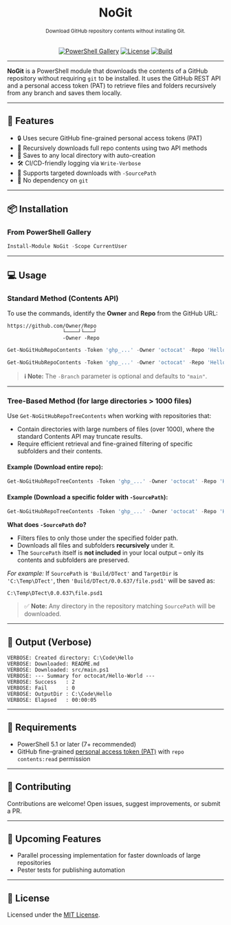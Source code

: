 
<h1 align="center">NoGit</h1>
<div align="center">
<sub>Download GitHub repository contents without installing Git.</sub>
<br /><br />

[![PowerShell Gallery](https://img.shields.io/powershellgallery/v/NoGit?label=Gallery)](https://www.powershellgallery.com/packages/NoGit)
[![License](https://img.shields.io/github/license/kevinblumenfeld/NoGit)](LICENSE)
[![Build](https://github.com/kevinblumenfeld/NoGit/actions/workflows/ci.yml/badge.svg)](https://github.com/kevinblumenfeld/NoGit/actions)

</div>

---

**NoGit** is a PowerShell module that downloads the contents of a GitHub repository without requiring `git` to be installed. It uses the GitHub REST API and a personal access token (PAT) to retrieve files and folders recursively from any branch and saves them locally.

---

## 🚀 Features

* 🔒 Uses secure GitHub fine-grained personal access tokens (PAT)
* 📂 Recursively downloads full repo contents using two API methods
* 📁 Saves to any local directory with auto-creation
* 🛠️ CI/CD-friendly logging via `Write-Verbose`
* 🎯 Supports targeted downloads with `-SourcePath`
* 🚫 No dependency on `git`

---

## 📦 Installation

### From PowerShell Gallery

```powershell
Install-Module NoGit -Scope CurrentUser
```

---

## 💻 Usage

### Standard Method (Contents API)

To use the commands, identify the **Owner** and **Repo** from the GitHub URL:

```
https://github.com/Owner/Repo
                  └────┘└───┘
                  -Owner -Repo
```

```powershell
Get-NoGitHubRepoContents -Token 'ghp_...' -Owner 'octocat' -Repo 'Hello-World' -TargetDir 'C:\Temp\Hello-World'
```

```powershell
Get-NoGitHubRepoContents -Token 'ghp_...' -Owner 'octocat' -Repo 'Hello-World' -TargetDir 'C:\Temp\Hello-World' -Branch 'feature-x' -Verbose
```

> **ℹ️ Note:** The `-Branch` parameter is optional and defaults to `"main"`.

---

### Tree-Based Method (for large directories > 1000 files)

Use `Get-NoGitHubRepoTreeContents` when working with repositories that:

* Contain directories with large numbers of files (over 1000), where the standard Contents API may truncate results.
* Require efficient retrieval and fine-grained filtering of specific subfolders and their contents.

#### Example (Download entire repo):

```powershell
Get-NoGitHubRepoTreeContents -Token 'ghp_...' -Owner 'octocat' -Repo 'Hello-World' -TargetDir 'C:\Temp\Hello-World' -Verbose
```

#### Example (Download a specific folder with `-SourcePath`):

```powershell
Get-NoGitHubRepoTreeContents -Token 'ghp_...' -Owner 'octocat' -Repo 'Hello-World' -Branch 'main' -TargetDir 'C:\Temp\Hello-World' -SourcePath 'src/module' -Verbose
```

**What does `-SourcePath` do?**

* Filters files to only those under the specified folder path.
* Downloads all files and subfolders **recursively** under it.
* The `SourcePath` itself is **not included** in your local output – only its contents and subfolders are preserved.

*For example:*
If `SourcePath` is `'Build/DTect'` and `TargetDir` is `'C:\Temp\DTect'`,
then `'Build/DTect/0.0.637/file.psd1'` will be saved as:

```
C:\Temp\DTect\0.0.637\file.psd1
```

> ✅ **Note:** Any directory in the repository matching `SourcePath` will be downloaded.

---

## 🧪 Output (Verbose)

```
VERBOSE: Created directory: C:\Code\Hello
VERBOSE: Downloaded: README.md
VERBOSE: Downloaded: src/main.ps1
VERBOSE: --- Summary for octocat/Hello-World ---
VERBOSE: Success   : 2
VERBOSE: Fail      : 0
VERBOSE: OutputDir : C:\Code\Hello
VERBOSE: Elapsed   : 00:00:05
```

---

## 🔐 Requirements

* PowerShell 5.1 or later (7+ recommended)
* GitHub fine-grained [personal access token (PAT)](https://github.com/settings/personal-access-tokens) with `repo contents:read` permission

---

## 🤝 Contributing

Contributions are welcome! Open issues, suggest improvements, or submit a PR.

---

## 📝 Upcoming Features

- Parallel processing implementation for faster downloads of large repositories
- Pester tests for publishing automation

---

## 📄 License

Licensed under the [MIT License](LICENSE).
